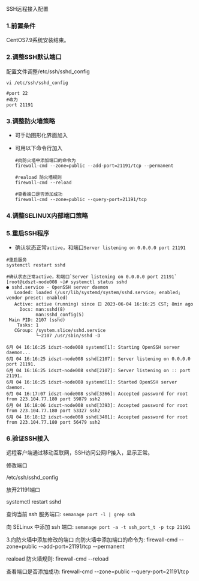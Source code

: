 SSH远程接入配置
### 1.前置条件

CentOS7.9系统安装结束。

### 2.调整SSH默认端口

配置文件调整/etc/ssh/sshd_config

```
vi /etc/ssh/sshd_config

#port 22
#改为
port 21191
```

### 3.调整防火墙策略

- 可手动图形化界面加入

- 可用以下命令行加入

  ```
  #向防火墙中添加端口的命令为
  firewall-cmd --zone=public --add-port=21191/tcp --permanent
  
  #reaload 防火墙规则
  firewall-cmd --reload
  
  #查看端口是否添加成功
  firewall-cmd --zone=public --query-port=21191/tcp
  ```

### 4.调整SELINUX内部端口策略



### 5.重启SSH程序

- 确认状态正常`active`，和端口`Server listening on 0.0.0.0 port 21191`

```
#重启服务
systemctl restart sshd

#确认状态正常active，和端口`Server listening on 0.0.0.0 port 21191`
[root@idszt-node008 ~]# systemctl status sshd
● sshd.service - OpenSSH server daemon
   Loaded: loaded (/usr/lib/systemd/system/sshd.service; enabled; vendor preset: enabled)
   Active: active (running) since 日 2023-06-04 16:16:25 CST; 8min ago
     Docs: man:sshd(8)
           man:sshd_config(5)
 Main PID: 2107 (sshd)
    Tasks: 1
   CGroup: /system.slice/sshd.service
           └─2107 /usr/sbin/sshd -D

6月 04 16:16:25 idszt-node008 systemd[1]: Starting OpenSSH server daemon...
6月 04 16:16:25 idszt-node008 sshd[2107]: Server listening on 0.0.0.0 port 21191.
6月 04 16:16:25 idszt-node008 sshd[2107]: Server listening on :: port 21191.
6月 04 16:16:25 idszt-node008 systemd[1]: Started OpenSSH server daemon.
6月 04 16:17:07 idszt-node008 sshd[3366]: Accepted password for root from 223.104.77.180 port 59879 ssh2
6月 04 16:18:06 idszt-node008 sshd[3393]: Accepted password for root from 223.104.77.180 port 53327 ssh2
6月 04 16:18:12 idszt-node008 sshd[3401]: Accepted password for root from 223.104.77.180 port 56479 ssh2
```

### 6.验证SSH接入

远程客户端通过移动互联网，SSH访问公网IP接入，显示正常。



修改端口

/etc/ssh/sshd_config

放开21191端口



systemctl restart sshd



查询当前 ssh 服务端口: `semanage port -l | grep ssh`

向 SELinux 中添加 ssh 端口: `semanage port -a -t ssh_port_t -p tcp 21191`





3.向防火墙中添加修改的端口
向防火墙中添加端口的命令为: firewall-cmd --zone=public --add-port=21191/tcp --permanent

reaload 防火墙规则: firewall-cmd --reload

查看端口是否添加成功: firewall-cmd --zone=public --query-port=21191/tcp
